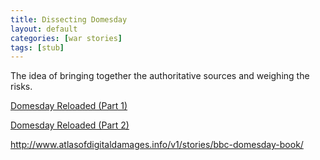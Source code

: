 ```yaml
---
title: Dissecting Domesday
layout: default
categories: [war stories]
tags: [stub]
---
```


The idea of bringing together the authoritative sources and weighing the risks.

[Domesday Reloaded (Part 1)](http://theokuechel.blogspot.co.uk/2011/05/domesday-reloaded-part-1.html)

[Domesday Reloaded (Part 2)](http://theokuechel.blogspot.co.uk/2011/05/domesday-reloaded-part-2.html)

http://www.atlasofdigitaldamages.info/v1/stories/bbc-domesday-book/

